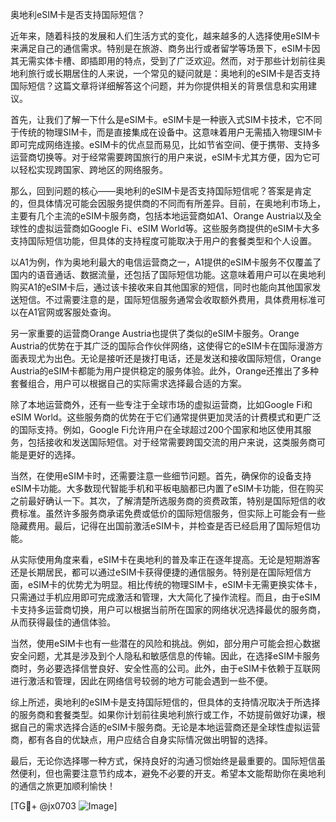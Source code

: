 奥地利eSIM卡是否支持国际短信？

近年来，随着科技的发展和人们生活方式的变化，越来越多的人选择使用eSIM卡来满足自己的通信需求。特别是在旅游、商务出行或者留学等场景下，eSIM卡因其无需实体卡槽、即插即用的特点，受到了广泛欢迎。然而，对于那些计划前往奥地利旅行或长期居住的人来说，一个常见的疑问就是：奥地利的eSIM卡是否支持国际短信？这篇文章将详细解答这个问题，并为你提供相关的背景信息和实用建议。

首先，让我们了解一下什么是eSIM卡。eSIM卡是一种嵌入式SIM卡技术，它不同于传统的物理SIM卡，而是直接集成在设备中。这意味着用户无需插入物理SIM卡即可完成网络连接。eSIM卡的优点显而易见，比如节省空间、便于携带、支持多运营商切换等。对于经常需要跨国旅行的用户来说，eSIM卡尤其方便，因为它可以轻松实现跨国家、跨地区的网络服务。

那么，回到问题的核心——奥地利的eSIM卡是否支持国际短信呢？答案是肯定的，但具体情况可能会因服务提供商的不同而有所差异。目前，在奥地利市场上，主要有几个主流的eSIM卡服务商，包括本地运营商如A1、Orange Austria以及全球性的虚拟运营商如Google Fi、eSIM World等。这些服务商提供的eSIM卡大多支持国际短信功能，但具体的支持程度可能取决于用户的套餐类型和个人设置。

以A1为例，作为奥地利最大的电信运营商之一，A1提供的eSIM卡服务不仅覆盖了国内的语音通话、数据流量，还包括了国际短信功能。这意味着用户可以在奥地利购买A1的eSIM卡后，通过该卡接收来自其他国家的短信，同时也能向其他国家发送短信。不过需要注意的是，国际短信服务通常会收取额外费用，具体费用标准可以在A1官网或客服处查询。

另一家重要的运营商Orange Austria也提供了类似的eSIM卡服务。Orange Austria的优势在于其广泛的国际合作伙伴网络，这使得它的eSIM卡在国际漫游方面表现尤为出色。无论是接听还是拨打电话，还是发送和接收国际短信，Orange Austria的eSIM卡都能为用户提供稳定的服务体验。此外，Orange还推出了多种套餐组合，用户可以根据自己的实际需求选择最合适的方案。

除了本地运营商外，还有一些专注于全球市场的虚拟运营商，比如Google Fi和eSIM World。这些服务商的优势在于它们通常提供更加灵活的计费模式和更广泛的国际支持。例如，Google Fi允许用户在全球超过200个国家和地区使用其服务，包括接收和发送国际短信。对于经常需要跨国交流的用户来说，这类服务商可能是更好的选择。

当然，在使用eSIM卡时，还需要注意一些细节问题。首先，确保你的设备支持eSIM卡功能。大多数现代智能手机和平板电脑都已内置了eSIM卡功能，但在购买之前最好确认一下。其次，了解清楚所选服务商的资费政策，特别是国际短信的收费标准。虽然许多服务商承诺免费或低价的国际短信服务，但实际上可能会有一些隐藏费用。最后，记得在出国前激活eSIM卡，并检查是否已经启用了国际短信功能。

从实际使用角度来看，eSIM卡在奥地利的普及率正在逐年提高。无论是短期游客还是长期居民，都可以通过eSIM卡获得便捷的通信服务。特别是在国际短信方面，eSIM卡的优势尤为明显。相比传统的物理SIM卡，eSIM卡无需更换实体卡，只需通过手机应用即可完成激活和管理，大大简化了操作流程。而且，由于eSIM卡支持多运营商切换，用户可以根据当前所在国家的网络状况选择最优的服务商，从而获得最佳的通信体验。

当然，使用eSIM卡也有一些潜在的风险和挑战。例如，部分用户可能会担心数据安全问题，尤其是涉及到个人隐私和敏感信息的传输。因此，在选择eSIM卡服务商时，务必要选择信誉良好、安全性高的公司。此外，由于eSIM卡依赖于互联网进行激活和管理，因此在网络信号较弱的地方可能会遇到一些不便。

综上所述，奥地利的eSIM卡是支持国际短信的，但具体的支持情况取决于所选择的服务商和套餐类型。如果你计划前往奥地利旅行或工作，不妨提前做好功课，根据自己的需求选择合适的eSIM卡服务商。无论是本地运营商还是全球性虚拟运营商，都有各自的优缺点，用户应结合自身实际情况做出明智的选择。

最后，无论你选择哪一种方式，保持良好的沟通习惯始终是最重要的。国际短信虽然便利，但也需要注意节约成本，避免不必要的开支。希望本文能帮助你在奥地利的通信之旅更加顺利愉快！

[TG💪+ @jx0703 ![Image](https://github.com/user-attachments/assets/dbca1d08-cadb-493c-b0ec-ad6f7a83f270)]